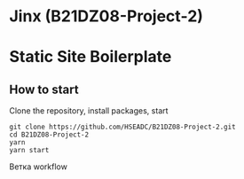# Jinx (B21DZ08-Project-2)
# Static Site Boilerplate

## How to start

Clone the repository, install packages, start

```
git clone https://github.com/HSEADC/B21DZ08-Project-2.git
cd B21DZ08-Project-2
yarn
yarn start
```

Ветка workflow
